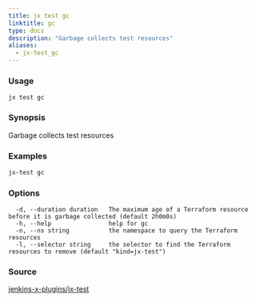 ```yaml
---
title: jx test gc
linktitle: gc
type: docs
description: "Garbage collects test resources"
aliases:
  - jx-test_gc
---
```


### Usage

```
jx test gc
```

### Synopsis

Garbage collects test resources

### Examples

  ```bash
  jx-test gc

  ```
### Options

```
  -d, --duration duration   The maximum age of a Terraform resource before it is garbage collected (default 2h0m0s)
  -h, --help                help for gc
  -n, --ns string           the namespace to query the Terraform resources
  -l, --selector string     the selector to find the Terraform resources to remove (default "kind=jx-test")
```



### Source

[jenkins-x-plugins/jx-test](https://github.com/jenkins-x-plugins/jx-test)
